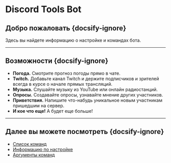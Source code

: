 # Discord Tools Bot

## Добро пожаловать {docsify-ignore}

Здесь вы найдете информацию о настройке и командах бота.

---

## Возможности {docsify-ignore}

* **Погода.** Смотрите прогноз погоды прямо в чате.
* **Twitch.** Добавьте канал Twitch и держите подписчиков и зрителей всегда в курсе о начале прямых трансляций.
* **Музыка.** Слушайте музыку из YouTube или онлайн радиостанций.
* **Опросы.** Создавайте опросы, узнавайте мнение других участников.
* **Приветствия.** Напишите что-набудь уникальное новым участникам пришедшим на сервер.
* **И кое что еще!** А будет еще больше!

---

## Далее вы можете посмотреть {docsify-ignore}

* [Список команд](/ru-ru/commands)
* [Информацию по настройке](/ru-ru/configuration)
* [Аргументы команд](/ru-ru/arguments)
